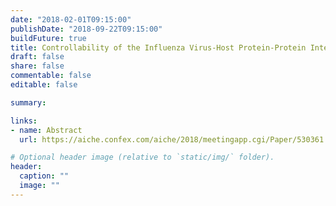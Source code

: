 ```yaml
---
date: "2018-02-01T09:15:00"
publishDate: "2018-09-22T09:15:00"
buildFuture: true 
title: Controllability of the Influenza Virus-Host Protein-Protein Interaction Network: Engineering Insights into Host-Virus Interactions
draft: false  
share: false
commentable: false
editable: false

summary: 

links:
- name: Abstract
  url: https://aiche.confex.com/aiche/2018/meetingapp.cgi/Paper/530361

# Optional header image (relative to `static/img/` folder).
header:
  caption: ""
  image: ""
---
```



